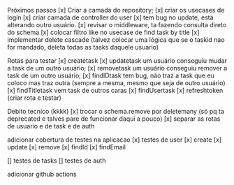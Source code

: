 Próximos passos
[x] Criar a camada do repository;
[x] criar os usecases de login
[x] criar camada de controller do user
[x] tem bug no update, está alterando outro usuário.
[x] revisar o middleware, ta fazendo consulta direto do schema
[x] colocar filtro like no usecase de find task by title
[x] implementar delete cascade (talvez colocar uma lógica que se o taskid nao for mandado, deleta todas as tasks daquele usuario)

Rotas para testar
[x] createtask
[x] updatetask um usuário conseguiu mudar a task de um outro usuário;
[x] removetask um usuário conseguiu remover a task de um outro usuário;
[x] findIDtask tem bug, não traz a task que eu coloco mas traz outra (sempre a mesma, mesmo que seja de outro usuário)
[x] findTitletask vem task de outros caras
[x] findUsertask
[x] refreshtoken (criar rota e testar)

Debito tecnico (kkkk)
[x] trocar o schema.remove por deletemany (só pq ta deprecated e talves pare de funcionar daqui a pouco)
[x] separar as rotas de usuario e de task e de auth

adicionar cobertura de testes na aplicacao
[x] testes de user
[x] create
[x] update
[x] remove
[x] findId
[x] findEmail

[] testes de tasks
[] testes de auth

adicionar github actions
